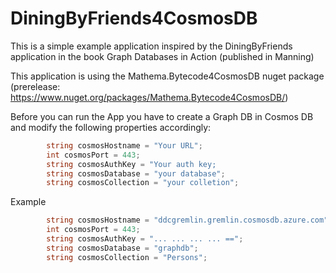 # DiningByFriends4CosmosDB

This is a simple example application inspired by the DiningByFriends application in the book Graph Databases in Action (published in Manning)

This application is using the Mathema.Bytecode4CosmosDB nuget package (prerelease: https://www.nuget.org/packages/Mathema.Bytecode4CosmosDB/)

Before you can run the App you have to create a Graph DB in Cosmos DB and modify the following properties accordingly:
```C#
        string cosmosHostname = "Your URL";                               // Enter your Graph DB URL
        int cosmosPort = 443;
        string cosmosAuthKey = "Your auth key;                             // Enter your Authkey here
        string cosmosDatabase = "your database";                          // Enter your Database
        string cosmosCollection = "your colletion";                       // Enter your Colletion  
```

Example 
```C#
        string cosmosHostname = "ddcgremlin.gremlin.cosmosdb.azure.com";
        int cosmosPort = 443;
        string cosmosAuthKey = "... ... ... ... ==";
        string cosmosDatabase = "graphdb";
        string cosmosCollection = "Persons";
```
